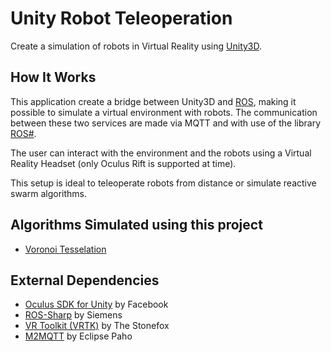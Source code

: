 # Unity Robot Teleoperation

Create a simulation of robots in Virtual Reality using [Unity3D](https://unity3d.com/).

## How It Works

This application create a bridge between Unity3D and [ROS](http://www.ros.org/), making it possible to simulate a virtual environment with robots. The communication between these two services are made via MQTT and with use of the library [ROS#](https://github.com/siemens/ros-sharp).

The user can interact with the environment and the robots using a Virtual Reality Headset (only Oculus Rift is supported at time).

This setup is ideal to teleoperate robots from distance or simulate reactive swarm algorithms.

## Algorithms Simulated using this project

* [Voronoi Tesselation](https://bitbucket.org/robovr/voronoi_hsi)

## External Dependencies

* [Oculus SDK for Unity](https://developer.oculus.com/) by Facebook
* [ROS-Sharp](https://github.com/siemens/ros-sharp) by Siemens
* [VR Toolkit (VRTK)](https://vrtoolkit.readme.io/) by The Stonefox
* [M2MQTT](https://m2mqtt.wordpress.com/) by Eclipse Paho
